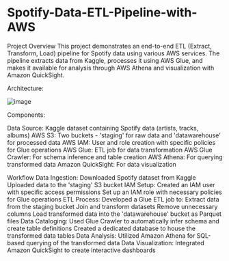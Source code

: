 # Spotify-Data-ETL-Pipeline-with-AWS

Project Overview
This project demonstrates an end-to-end ETL (Extract, Transform, Load) pipeline for Spotify data using various AWS services. The pipeline extracts data from Kaggle, processes it using AWS Glue, and makes it available for analysis through AWS Athena and visualization with Amazon QuickSight.

Architecture:

![image](https://github.com/user-attachments/assets/9e508014-3206-4446-a5a6-51068d5a3651)

Components:

Data Source: Kaggle dataset containing Spotify data (artists, tracks, albums)
AWS S3: Two buckets - 'staging' for raw data and 'datawarehouse' for processed data
AWS IAM: User and role creation with specific policies for Glue operations
AWS Glue: ETL job for data transformation
AWS Glue Crawler: For schema inference and table creation
AWS Athena: For querying transformed data
Amazon QuickSight: For data visualization

Workflow
Data Ingestion:
Downloaded Spotify dataset from Kaggle
Uploaded data to the 'staging' S3 bucket
IAM Setup:
Created an IAM user with specific access permissions
Set up an IAM role with necessary policies for Glue operations
ETL Process:
Developed a Glue ETL job to:
Extract data from the staging bucket
Join and transform datasets
Remove unnecessary columns
Load transformed data into the 'datawarehouse' bucket as Parquet files
Data Cataloging:
Used Glue Crawler to automatically infer schema and create table definitions
Created a dedicated database to house the transformed data tables
Data Analysis:
Utilized Amazon Athena for SQL-based querying of the transformed data
Data Visualization:
Integrated Amazon QuickSight to create interactive dashboards
